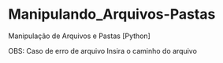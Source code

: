 # Manipulando_Arquivos-Pastas
 Manipulação de Arquivos e Pastas [Python]

OBS: Caso de erro de arquivo Insira o caminho do arquivo